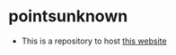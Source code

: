 # pointsunknown

- This is a repository to host [this website](https://naokatoh.github.io/pointsunknown/)
